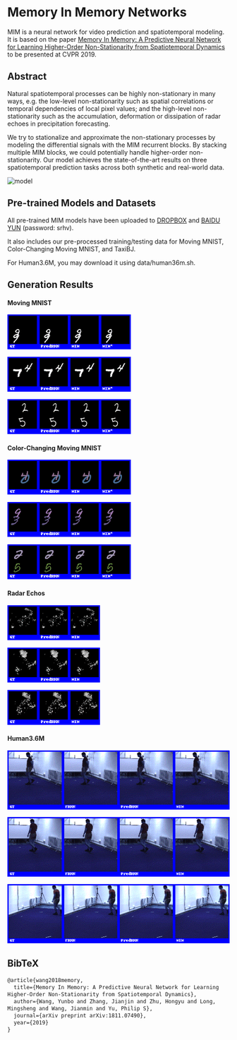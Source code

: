 # Memory In Memory Networks

MIM is a neural network for video prediction and spatiotemporal modeling. It is based on the paper [Memory In Memory: A Predictive Neural Network for Learning Higher-Order Non-Stationarity from Spatiotemporal Dynamics](https://arxiv.org/pdf/1811.07490.pdf) to be presented at CVPR 2019.

## Abstract

Natural spatiotemporal processes can be highly non-stationary in many ways, e.g. the low-level non-stationarity such as spatial correlations or temporal dependencies of local pixel values; and the high-level non-stationarity such as the accumulation, deformation or dissipation of radar echoes in precipitation forecasting.

We try to stationalize and approximate the non-stationary processes by modeling the differential signals with the MIM recurrent blocks. By stacking multiple MIM blocks, we could potentially handle higher-order non-stationarity. Our model achieves the state-of-the-art results on three spatiotemporal prediction tasks across both synthetic and real-world data.

![model](https://github.com/ZJianjin/mim_images/blob/master/readme_structure.png)

## Pre-trained Models and Datasets

All pre-trained MIM models have been uploaded to [DROPBOX](https://www.dropbox.com/s/7kd82ijezk4lkmp/mim-lib.zip?dl=0) and [BAIDU YUN](https://pan.baidu.com/s/1O07H7l1NTWmAkx3UCDVMLA) (password: srhv).

It also includes our pre-processed training/testing data for Moving MNIST, Color-Changing Moving MNIST, and TaxiBJ. 

For Human3.6M, you may  download it using data/human36m.sh.

## Generation Results

#### Moving MNIST

![mnist1](https://github.com/ZJianjin/mim_images/blob/master/mnist1.gif)

![mnist2](https://github.com/ZJianjin/mim_images/blob/master/mnist4.gif)

![mnist2](https://github.com/ZJianjin/mim_images/blob/master/mnist5.gif)

#### Color-Changing Moving MNIST

![mnistc1](https://github.com/ZJianjin/mim_images/blob/master/mnistc2.gif)

![mnistc2](https://github.com/ZJianjin/mim_images/blob/master/mnistc3.gif)

![mnistc2](https://github.com/ZJianjin/mim_images/blob/master/mnistc4.gif)

#### Radar Echos

![radar1](https://github.com/ZJianjin/mim_images/blob/master/radar9.gif)

![radar2](https://github.com/ZJianjin/mim_images/blob/master/radar3.gif)

![radar3](https://github.com/ZJianjin/mim_images/blob/master/radar7.gif)

#### Human3.6M

![human1](https://github.com/ZJianjin/mim_images/blob/master/human3.gif)

![human2](https://github.com/ZJianjin/mim_images/blob/master/human5.gif)

![human3](https://github.com/ZJianjin/mim_images/blob/master/human10.gif)

## BibTeX
```
@article{wang2018memory,
  title={Memory In Memory: A Predictive Neural Network for Learning Higher-Order Non-Stationarity from Spatiotemporal Dynamics},
  author={Wang, Yunbo and Zhang, Jianjin and Zhu, Hongyu and Long, Mingsheng and Wang, Jianmin and Yu, Philip S},
  journal={arXiv preprint arXiv:1811.07490},
  year={2019}
}
```
